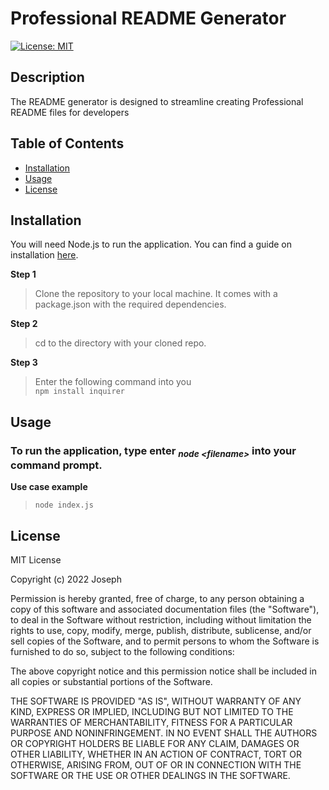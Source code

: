 # Professional README Generator

[![License: MIT](https://img.shields.io/badge/License-MIT-yellow.svg)](https://opensource.org/licenses/MIT)

## Description

The README generator is designed to streamline creating Professional README files for developers

## Table of Contents

- [Installation](#installation)
- [Usage](#usage)
- [License](#license)

## Installation

You will need Node.js to run the application. You can find a guide on installation [here](https://coding-boot-camp.github.io/full-stack/nodejs/how-to-install-nodejs).

**Step 1**

> Clone the repository to your local machine. It comes with a package.json with the required dependencies.

**Step 2**

> cd to the directory with your cloned repo.

**Step 3**

> Enter the following command into you  
> `npm install inquirer`

## Usage

### To run the application, type enter <sub>_node \<filename\>_</sub> into your command prompt.

**Use case example**

> `node index.js`

## License

MIT License

Copyright (c) 2022 Joseph

Permission is hereby granted, free of charge, to any person obtaining a copy
of this software and associated documentation files (the "Software"), to deal
in the Software without restriction, including without limitation the rights
to use, copy, modify, merge, publish, distribute, sublicense, and/or sell
copies of the Software, and to permit persons to whom the Software is
furnished to do so, subject to the following conditions:

The above copyright notice and this permission notice shall be included in all
copies or substantial portions of the Software.

THE SOFTWARE IS PROVIDED "AS IS", WITHOUT WARRANTY OF ANY KIND, EXPRESS OR
IMPLIED, INCLUDING BUT NOT LIMITED TO THE WARRANTIES OF MERCHANTABILITY,
FITNESS FOR A PARTICULAR PURPOSE AND NONINFRINGEMENT. IN NO EVENT SHALL THE
AUTHORS OR COPYRIGHT HOLDERS BE LIABLE FOR ANY CLAIM, DAMAGES OR OTHER
LIABILITY, WHETHER IN AN ACTION OF CONTRACT, TORT OR OTHERWISE, ARISING FROM,
OUT OF OR IN CONNECTION WITH THE SOFTWARE OR THE USE OR OTHER DEALINGS IN THE
SOFTWARE.
